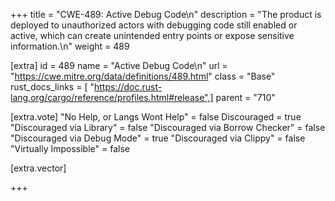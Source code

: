 +++
title = "CWE-489: Active Debug Code\n"
description = "The product is deployed to unauthorized actors with debugging code still enabled or active, which can create unintended entry points or expose sensitive information.\n"
weight = 489

[extra]
id = 489
name = "Active Debug Code\n"
url = "https://cwe.mitre.org/data/definitions/489.html"
class = "Base"
rust_docs_links = [ "https://doc.rust-lang.org/cargo/reference/profiles.html#release",]
parent = "710"

[extra.vote]
"No Help, or Langs Wont Help" = false
Discouraged = true
"Discouraged via Library" = false
"Discouraged via Borrow Checker" = false
"Discouraged via Debug Mode" = true
"Discouraged via Clippy" = false
"Virtually Impossible" = false

[extra.vector]

+++